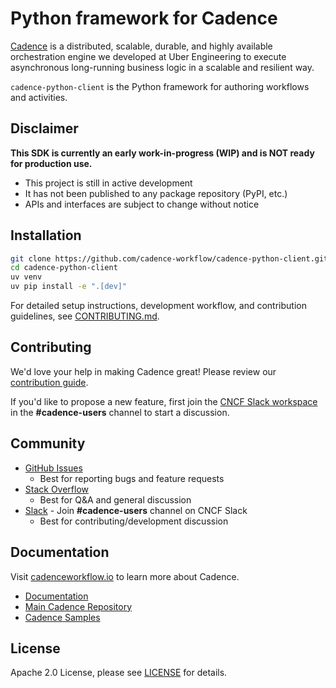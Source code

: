 # Python framework for Cadence

[Cadence](https://github.com/uber/cadence) is a distributed, scalable, durable, and highly available orchestration engine we developed at Uber Engineering to execute asynchronous long-running business logic in a scalable and resilient way.

`cadence-python-client` is the Python framework for authoring workflows and activities.

## Disclaimer
**This SDK is currently an early work-in-progress (WIP) and is NOT ready for production use.**

- This project is still in active development
- It has not been published to any package repository (PyPI, etc.)
- APIs and interfaces are subject to change without notice

## Installation

```bash
git clone https://github.com/cadence-workflow/cadence-python-client.git
cd cadence-python-client
uv venv
uv pip install -e ".[dev]"
```

For detailed setup instructions, development workflow, and contribution guidelines, see [CONTRIBUTING.md](CONTRIBUTING.md).

## Contributing

We'd love your help in making Cadence great! Please review our [contribution guide](CONTRIBUTING.md).

If you'd like to propose a new feature, first join the [CNCF Slack workspace](https://communityinviter.com/apps/cloud-native/cncf) in the **#cadence-users** channel to start a discussion.

## Community

- [GitHub Issues](https://github.com/cadence-workflow/cadence-python-client/issues)
  - Best for reporting bugs and feature requests
- [Stack Overflow](https://stackoverflow.com/questions/tagged/cadence-workflow)
  - Best for Q&A and general discussion
- [Slack](https://communityinviter.com/apps/cloud-native/cncf) - Join **#cadence-users** channel on CNCF Slack
  - Best for contributing/development discussion

## Documentation

Visit [cadenceworkflow.io](https://cadenceworkflow.io) to learn more about Cadence.

- [Documentation](https://cadenceworkflow.io/docs/)
- [Main Cadence Repository](https://github.com/uber/cadence)
- [Cadence Samples](https://github.com/cadence-workflow/cadence-samples)

## License

Apache 2.0 License, please see [LICENSE](LICENSE) for details.
